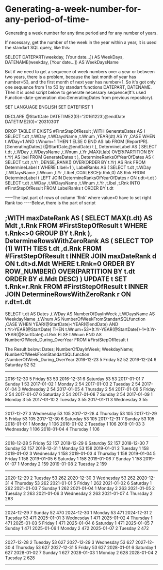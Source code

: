 # Generating-a-week-number-for-any-period-of-time-
Generating a week number for any time period and for any number of years.

If necessary, get the number of the week in the year within a year, it is used the standart SQL query, like this:

SELECT
DATEPART(weekday, [Your date...]) AS WeekDays,
DATENAME(weekday, [Your date...]) AS WeekDaysName

  But if we need to get a sequence of week numbers over a year or between two years, there is a problem, because the last month of year has number=53, and the first month of next year has number=1. So it's got only one sequence from 1 to 53 by standart functions DATEPART, DATENAME. Then it is used script below to generate necessary sequence(It's used Function-date-generation dbo.GeneratingDates from previous repository). 

SET LANGUAGE ENGLISH
SET DATEFIRST 1

DECLARE @StartDate DATETIME2(0)='20161223',@endDate DATETIME2(0)='20310301'


DROP TABLE IF EXISTS #FirstStepOfResult
;WITH GenerateDates
AS
(
SELECT 
   t.dt
  ,t.WDay
  ,t.WDaysName
  ,t.Wnum
  ,YEAR(dt) AS Yr
  ,CASE WHEN t.WDay=1 AND t.Wnum=1 THEN 1 ELSE 0 END AS lab
FROM [ReportPR].[GeneratingDates] (@StartDate,@endDate) t
),
DetermineLabel
AS
(
SELECT 
   t.dt
  ,t.WDay
  ,t.WDaysName
  ,t.Wnum
  ,t.Yr
  ,MAX(t.lab) OVER(PARTITION BY t.Yr) AS lbel
FROM GenerateDates t
),
DetermineRanksOfYearOfDates
AS
(
SELECT 
  t.dt
 ,t.Yr
 ,DENSE_RANK() OVER(ORDER BY t.Yr) AS Rnk
FROM DetermineLabel t
WHERE t.lbel=1
),
LabelRanks
AS
(
SELECT 
   t.dt
  ,t.WDay
  ,t.WDaysName
  ,t.Wnum
  ,t.Yr
  ,t.lbel
  ,COALESCE(r.Rnk,0) AS Rnk
FROM DetermineLabel t
LEFT JOIN DetermineRanksOfYearOfDates r ON r.dt=t.dt
)
SELECT 
   t.dt
  ,t.WDay
  ,t.WDaysName
  ,t.Wnum
  ,t.Yr
  ,t.lbel
  ,t.Rnk
  INTO #FirstStepOfResult
FROM LabelRanks t
ORDER BY t.dt

----The last part of rows of column 'Rnk' where value=0 have to set right Rank too
----Below, there is the part of script

;WITH maxDateRank
AS
(
SELECT 
    MAX(t.dt) AS Mdt
  ,t.Rnk
FROM #FirstStepOfResult t
WHERE t.Rnk<>0
GROUP BY t.Rnk
),
DetermineRowsWithZeroRank
AS
(
SELECT TOP (1) WITH TIES
  t.dt
 ,d.Rnk
FROM #FirstStepOfResult t
INNER JOIN maxDateRank d ON t.dt>d.Mdt
WHERE t.Rnk=0
ORDER BY ROW_NUMBER() OVER(PARTITION BY t.dt ORDER BY d.Mdt DESC) 
)
UPDATE t 
  SET t.Rnk=r.Rnk
FROM #FirstStepOfResult t
INNER JOIN DetermineRowsWithZeroRank r ON r.dt=t.dt
-----------------------------------------------------------------------
SELECT 
  t.dt AS Dates
  ,t.WDay AS NumberOfDayInWeek
  ,t.WDaysName AS WeekdayName
  ,t.Wnum AS NumberOfWeekFromStandartSQLfunction
  ,CASE
     WHEN YEAR(@StartDate)<YEAR(@endDate) AND t.Yr>YEAR(@StartDate) THEN t.Wnum+53*(t.Yr-YEAR(@StartDate))-1*(t.Yr-YEAR(@StartDate))+t.Rnk
	 ELSE t.Wnum
   END AS NumberOfWeek_During_OverYear 
FROM #FirstStepOfResult t

The Result below:
Dates;	    NumberOfDayInWeek;	WeekdayName;	NumberOfWeekFromStandartSQLfunction	;NumberOfWeek_During_OverYear
2016-12-23	5	                  Friday	        52	                                52
2016-12-24	6	                  Saturday	      52	                                52
***
2016-12-30	5	                  Friday	        53	                                53
2016-12-31	6	                  Saturday	      53	                                53
2017-01-01	7                 	Sunday	         1	                                53
2017-01-02	1	                  Monday	         2	                                54
2017-01-03	2	                  Tuesday	         2	54
2017-01-04	3	                  Wednesday	       2	54
2017-01-05	4	                  Thursday	       2	54
2017-01-06	5	                  Friday	         2	54
2017-01-07	6	                  Saturday	       2	54
2017-01-08	7	                  Sunday	         2	54
2017-01-09	1	                  Monday	3	55
2017-01-10	2	                  Tuesday	3	55
2017-01-11	3	                  Wednesday	3	55
***
2017-12-27	3	Wednesday	53	105
2017-12-28	4	Thursday	53	105
2017-12-29	5	Friday	53	105
2017-12-30	6	Saturday	53	105
2017-12-31	7	Sunday	53	105
2018-01-01	1	Monday	1	106
2018-01-02	2	Tuesday	1	106
2018-01-03	3	Wednesday	1	106
2018-01-04	4	Thursday	1	106
***
2018-12-28	5	Friday	52	157
2018-12-29	6	Saturday	52	157
2018-12-30	7	Sunday	52	157
2018-12-31	1	Monday	53	158
2019-01-01	2	Tuesday	1	158
2019-01-02	3	Wednesday	1	158
2019-01-03	4	Thursday	1	158
2019-01-04	5	Friday	1	158
2019-01-05	6	Saturday	1	158
2019-01-06	7	Sunday	1	158
2019-01-07	1	Monday	2	159
2019-01-08	2	Tuesday	2	159
***
2020-12-29	2	Tuesday	53	262
2020-12-30	3	Wednesday	53	262
2020-12-31	4	Thursday	53	262
2021-01-01	5	Friday	1	262
2021-01-02	6	Saturday	1	262
2021-01-03	7	Sunday	1	262
2021-01-04	1	Monday	2	263
2021-01-05	2	Tuesday	2	263
2021-01-06	3	Wednesday	2	263
2021-01-07	4	Thursday	2	263
***
2024-12-29	7	Sunday	52	470
2024-12-30	1	Monday	53	471
2024-12-31	2	Tuesday	53	471
2025-01-01	3	Wednesday	1	471
2025-01-02	4	Thursday	1	471
2025-01-03	5	Friday	1	471
2025-01-04	6	Saturday	1	471
2025-01-05	7	Sunday	1	471
2025-01-06	1	Monday	2	472
2025-01-07	2	Tuesday	2	472
***
2027-12-28	2	Tuesday	53	627
2027-12-29	3	Wednesday	53	627
2027-12-30	4	Thursday	53	627
2027-12-31	5	Friday	53	627
2028-01-01	6	Saturday	1	627
2028-01-02	7	Sunday	1	627
2028-01-03	1	Monday	2	628
2028-01-04	2	Tuesday	2	628
***

